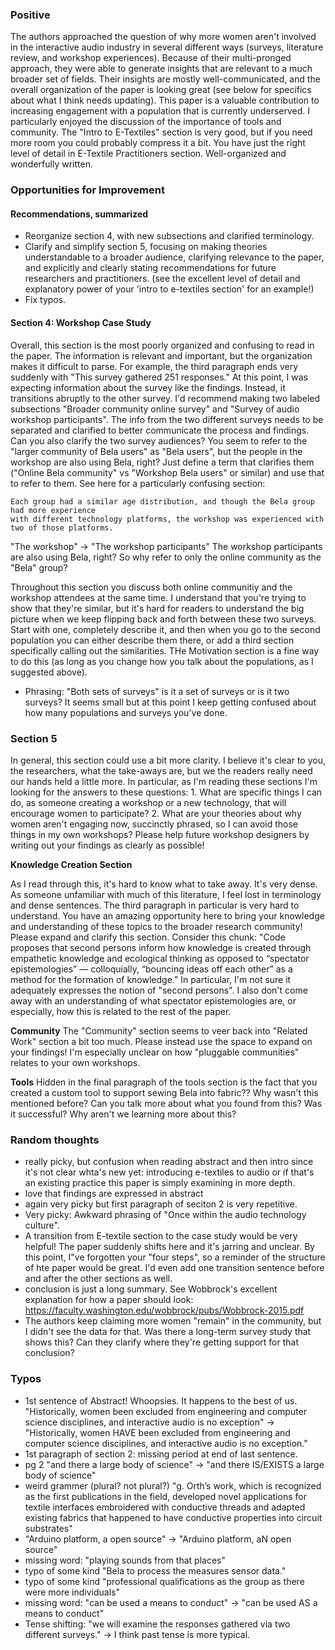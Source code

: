 ### Positive
The authors approached the question of why more women aren't involved in the interactive audio industry in several different ways (surveys, literature review, and workshop experiences). Because of their multi-pronged approach, they were able to generate insights that are relevant to a much broader set of fields. Their insights are mostly well-communicated, and the overall organization of the paper is looking great (see below for specifics about what I think needs updating). This paper is a valuable contribution to increasing engagement with a population that is currently underserved. I particularly enjoyed the discussion of the importance of tools and community. The "Intro to E-Textiles" section is very good, but if you need more room you could probably compress it a bit. You have just the right level of detail in E-Textile Practitioners section. Well-organized and wonderfully written.

### Opportunities for Improvement

#### Recommendations, summarized
- Reorganize section 4, with new subsections and clarified terminology.
- Clarify and simplify section 5, focusing on making theories understandable to a broader audience, clarifying relevance to the paper, and explicitly and clearly stating recommendations for future researchers and practitioners. (see the excellent level of detail and explanatory power of your 'intro to e-textiles section' for an example!)
- Fix typos.

#### Section 4: Workshop Case Study
Overall, this section is the most poorly organized and confusing to read in the paper. The information is relevant and important, but the organization makes it difficult to parse. For example, the third paragraph ends very suddenly with "This survey gathered 251 responses." At this point, I was expecting information about the survey like the findings. Instead, it transitions abruptly to the other survey. I'd recommend making two labeled subsections "Broader community online survey" and "Survey of audio workshop participants". The info from the two different surveys needs to be separated and clarified to better communicate the process and findings. Can you also clarify the two survey audiences? You seem to refer to the "larger community of Bela users" as "Bela users", but the people in the workshop are also using Bela, right? Just define a term that clarifies them ("Online Bela community" vs "Workshop Bela users" or similar) and use that to refer to them. See here for a particularly confusing section:

```
Each group had a similar age distribution, and though the Bela group had more experience
with different technology platforms, the workshop was experienced with two of those platforms.
```

"The workshop" -> "The workshop participants"
The workshop participants are also using Bela, right? So why refer to only the online community as the "Bela" group?

Throughout this section you discuss both online communitiy and the workshop attendees at the same time. I understand that you're trying to show that they're similar, but it's hard for readers to understand the big picture when we keep flipping back and forth between these two surveys. Start with one, completely describe it, and then when you go to the second population you can either describe them there, or add a third section specifically calling out the similarities. THe Motivation section is a fine way to do this (as long as you change how you talk about the populations, as I suggested above).

- Phrasing: "Both sets of surveys" is it a set of surveys or is it two surveys? It seems small but at this point I keep getting confused about how many populations and surveys you've done.

### Section 5
In general, this section could use a bit more clarity. I believe it's clear to you, the researchers, what the take-aways are, but we the readers really need our hands held a little more. In particular, as I'm reading these sections I'm looking for the answers to these questions: 1. What are specific things I can do, as someone creating a workshop or a new technology, that will encourage women to participate? 2. What are your theories about why women aren't engaging now, succinctly phrased, so I can avoid those things in my own workshops? Please help future workshop designers by writing out your findings as clearly as possible!

**Knowledge Creation Section**

As I read through this, it's hard to know what to take away. It's very dense. As someone unfamiliar with much of this literature, I feel lost in terminology and dense sentences. The third paragraph in particular is very hard to understand. You have an amazing opportunity here to bring your knowledge and understanding of these topics to the broader research community! Please expand and clarify this section. Consider this chunk: "Code proposes that second persons inform how knowledge is created through empathetic knowledge and ecological thinking as opposed to “spectator epistemologies” — colloquially, “bouncing ideas off each other” as a method for the formation of knowledge." In particular, I'm not sure it adequately expresses the notion of "second persons". I also don't come away with an understanding of what spectator epistemologies are, or especially, how this is related to the rest of the paper.

**Community**
The "Community" section seems to veer back into "Related Work" section a bit too much. Please instead use the space to expand on your findings! I'm especially unclear on how "pluggable communities" relates to your own workshops.

**Tools**
Hidden in the final paragraph of the tools section is the fact that you created a custom tool to support sewing Bela into fabric?? Why wasn't this mentioned before? Can you talk more about what you found from this? Was it successful? Why aren't we learning more about this?

### Random thoughts
- really picky, but confusion when reading abstract and then intro since it's not clear whta's new yet: introducing e-textiles to audio or if that's an existing practice this paper is simply examining in more depth.
- love that findings are expressed in abstract
- again very picky but first paragraph of seciton 2 is very repetitive.
- Very picky: Awkward phrasing of "Once within the audio technology culture".
- A transition from E-textile section to the case study would be very helpful! The paper suddenly shifts here and it's jarring and unclear. By this point, I"ve forgotten your "four steps", so a reminder of the structure of hte paper would be great. I'd even add one transition sentence before and after the other sections as well.
- conclusion is just a long summary. See Wobbrock's excellent explanation for how a paper should look: https://faculty.washington.edu/wobbrock/pubs/Wobbrock-2015.pdf
- The authors keep claiming more women "remain" in the community, but I didn't see the data for that. Was there a long-term survey study that shows this? Can they clarify where they're getting support for that conclusion?


### Typos
- 1st sentence of Abstract! Whoopsies. It happens to the best of us. "Historically, women been excluded from engineering and computer science disciplines, and interactive audio is no exception" -> "Historically, women HAVE been excluded from engineering and computer science disciplines, and interactive audio is no exception."
- 1st paragraph of section 2: missing period at end of last sentence.
- pg 2 "and there a large body of science" -> "and there IS/EXISTS a large body of science"
- weird grammer (plural? not plural?) "g. Orth’s work, which is recognized as the first publications in the field, developed novel applications for textile interfaces embroidered with conductive threads and adapted existing fabrics that happened to have conductive properties into circuit substrates"
- "Arduino platform, a open source" -> "Arduino platform, aN open source"
- missing word: "playing sounds from that places"
- typo of some kind "Bela to process the measures sensor data."
- typo of some kind "professional qualifications as the group as there were more individuals"
-  missing word: "can be used a means to conduct" -> "can be used AS a means to conduct"
- Tense shifting: "we will examine the responses gathered via two different surveys." -> I think past tense is more typical.

